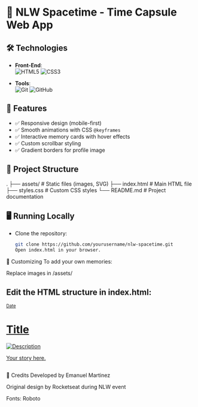 # 🚀 NLW Spacetime - Time Capsule Web App

##

## 🛠️ Technologies
- **Front-End**:  
  <img src="https://img.shields.io/badge/HTML5-E34F26?style=for-the-badge&logo=html5&logoColor=white" alt="HTML5">
  <img src="https://img.shields.io/badge/CSS3-1572B6?style=for-the-badge&logo=css3&logoColor=white" alt="CSS3">
  
- **Tools**:  
  <img src="https://img.shields.io/badge/Git-F05032?style=for-the-badge&logo=git&logoColor=white" alt="Git">
  <img src="https://img.shields.io/badge/GitHub-181717?style=for-the-badge&logo=github&logoColor=white" alt="GitHub">

## 🌟 Features
- ✅ Responsive design (mobile-first)
- ✅ Smooth animations with CSS `@keyframes`
- ✅ Interactive memory cards with hover effects
- ✅ Custom scrollbar styling
- ✅ Gradient borders for profile image

## 📂 Project Structure
.
├── assets/ # Static files (images, SVG)
├── index.html # Main HTML file
├── styles.css # Custom CSS styles
└── README.md # Project documentation
##

## 🖥️ Running Locally
- Clone the repository:
   ```bash
   git clone https://github.com/yourusername/nlw-spacetime.git
   Open index.html in your browser.

🎨 Customizing
To add your own memories:

Replace images in /assets/

## Edit the HTML structure in index.html:
<a href="#" class="memory">
  <small>Date</small>
  <h1>Title</h1>
  <img src="./assets/your-image.jpg" alt="Description">
  <p>Your story here.</p>
</a>

##

📝 Credits
Developed by Emanuel Martinez

Original design by Rocketseat during NLW event

Fonts: Roboto